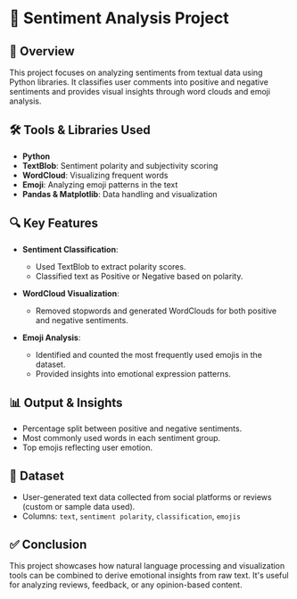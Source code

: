 # 💬 Sentiment Analysis Project

## 📌 Overview
This project focuses on analyzing sentiments from textual data using Python libraries. It classifies user comments into positive and negative sentiments and provides visual insights through word clouds and emoji analysis.

## 🛠 Tools & Libraries Used
- **Python**
- **TextBlob**: Sentiment polarity and subjectivity scoring
- **WordCloud**: Visualizing frequent words
- **Emoji**: Analyzing emoji patterns in the text
- **Pandas & Matplotlib**: Data handling and visualization

## 🔍 Key Features
- **Sentiment Classification**: 
  - Used TextBlob to extract polarity scores.
  - Classified text as Positive or Negative based on polarity.

- **WordCloud Visualization**:
  - Removed stopwords and generated WordClouds for both positive and negative sentiments.

- **Emoji Analysis**:
  - Identified and counted the most frequently used emojis in the dataset.
  - Provided insights into emotional expression patterns.

## 📊 Output & Insights
- Percentage split between positive and negative sentiments.
- Most commonly used words in each sentiment group.
- Top emojis reflecting user emotion.

## 📁 Dataset
- User-generated text data collected from social platforms or reviews (custom or sample data used).
- Columns: `text`, `sentiment polarity`, `classification`, `emojis`

## ✅ Conclusion
This project showcases how natural language processing and visualization tools can be combined to derive emotional insights from raw text. It's useful for analyzing reviews, feedback, or any opinion-based content.

